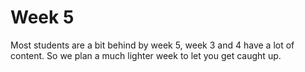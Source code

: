 # Week 5

Most students are a bit behind by week 5, week 3 and 4 have a lot of content. So we plan a much lighter week to let you get caught up.

